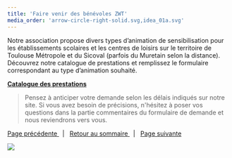 ```yaml
---
title: 'Faire venir des bénévoles ZWT'
media_order: 'arrow-circle-right-solid.svg,idea_01a.svg'
---
```


Notre association propose divers types d’animation de sensibilisation pour les établissements scolaires et les centres de loisirs sur le territoire de Toulouse Métropole et du Sicoval (parfois du Muretain selon la distance). Découvrez  notre catalogue de prestations et remplissez le formulaire correspondant au type d’animation souhaité. 

<a href="https://zerowastetoulouse.org/demande-d-intervention/" class="bouton">**Catalogue des prestations**</a>


> Pensez à anticiper votre demande selon les délais indiqués sur notre site. Si vous avez besoin de précisions, n'hésitez à poser vos questions dans la partie commentaires du formulaire de demande et nous reviendrons vers vous.

[ <i class="fa fa-arrow-left" aria-hidden="true"></i> Page précédente  ](/kit-pedagogique/organiser-des-visites-de-sites-en-lien-avec-la-thematique-des-dechets) &nbsp; | &nbsp;  [<i class="fa fa-arrow-up" aria-hidden="true"></i> Retour au sommaire  ](/kit-pedagogique/home)  &nbsp;  |  &nbsp;  [<i class="fa fa-arrow-right" aria-hidden="true"></i> Page suivante  ](/kit-pedagogique/pour-aller-plus-loin)

![](smiley.svg?resize=256,256)